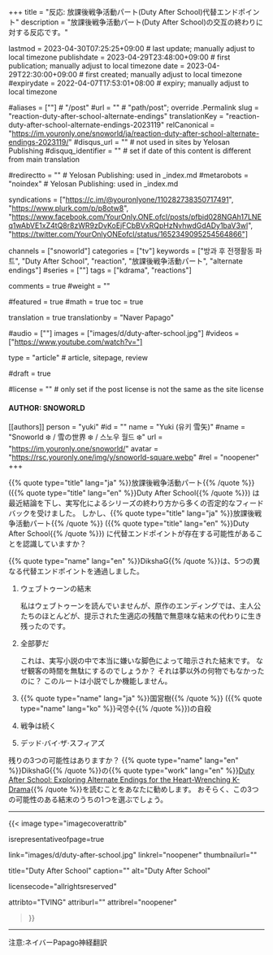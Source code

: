 +++
title = "反応: 放課後戦争活動パート(Duty After School)代替エンドポイント"
description = "放課後戦争活動パート(Duty After School)の交互の終わりに対する反応です。"

lastmod = 2023-04-30T07:25:25+09:00                 # last update; manually adjust to local timezone
publishdate = 2023-04-29T23:48:00+09:00             # first publication; manually adjust to local timezone
date = 2023-04-29T22:30:00+09:00                    # first created; manually adjust to local timezone
#expirydate = 2022-04-07T17:53:01+08:00              # expiry; manually adjust to local timezone

#aliases = [""]                                        # "/post"
#url = ""                                              # "path/post"; override .Permalink
slug = "reaction-duty-after-school-alternate-endings"
translationKey = "reaction-duty-after-school-alternate-endings-2023119"
relCanonical = "https://im.youronly.one/snoworld/ja/reaction-duty-after-school-alternate-endings-2023119/"
#disqus_url = ""                                       # not used in sites by Yelosan Publishing
#disquq_identifier = ""                                # set if date of this content is different from main translation

#redirectto = ""                                       # Yelosan Publishing: used in _index.md
#metarobots = "noindex"                                # Yelosan Publishing: used in _index.md

syndications = ["https://c.im/@youronlyone/110282738350717491", "https://www.plurk.com/p/p8otw8", "https://www.facebook.com/YourOnly.ONE.ofcl/posts/pfbid028NGAh17LNEq1wAbVE1xZ4tQ8r8zWR9zDvKoEjFCbBVxRQpHzNvhwdGdADy1baV3wl", "https://twitter.com/YourOnlyONEofcl/status/1652349095254564866"]

channels = ["snoworld"]
categories = ["tv"]
keywords = ["방과 후 전쟁활동 파트", "Duty After School", "reaction", "放課後戦争活動パート", "alternate endings"]
#series = [""]
tags = ["kdrama", "reactions"]

comments = true
#weight = ""

#featured = true
#math = true
toc = true

translation = true
translationby = "Naver Papago"

#audio = [""]
images = ["images/d/duty-after-school.jpg"]
#videos = ["https://www.youtube.com/watch?v="]

type = "article"                                             # article, sitepage, review

#draft = true

#license = ""                                          # only set if the post license is not the same as the site license

#### AUTHOR: SNOWORLD ####
[[authors]]
  person = "yuki"
  #id = ""
  name = "Yuki (유키 雪矢)"
  #name = "Snoworld ❄️ / 雪の世界 ❄️ / 스노우 월드 ❄️"
  url = "https://im.youronly.one/snoworld/"
  avatar = "https://rsc.youronly.one/img/y/snoworld-square.webp"
  #rel = "noopener"
+++

{{% quote type="title" lang="ja" %}}放課後戦争活動パート{{% /quote %}} ({{% quote type="title" lang="en" %}}Duty After School{{% /quote %}}) は最近結論を下し、実写化によるシリーズの終わり方から多くの否定的なフィードバックを受けました。 しかし、{{% quote type="title" lang="ja" %}}放課後戦争活動パート{{% /quote %}} ({{% quote type="title" lang="en" %}}Duty After School{{% /quote %}}) に代替エンドポイントが存在する可能性があることを認識していますか？

<!--more-->

{{% quote type="name" lang="en" %}}DikshaG{{% /quote %}}は、5つの異なる代替エンドポイントを通過しました。

1. ウェブトゥーンの結末

    私はウェブトゥーンを読んでいませんが、原作のエンディングでは、主人公たちのほとんどが、提示された生適応の残酷で無意味な結末の代わりに生き残ったのです。

1. 全部夢だ

    これは、実写小説の中で本当に嫌いな脚色によって暗示された結末です。 なぜ観客の時間を無駄にするのでしょうか？ それは夢以外の何物でもなかったのに？ このルートは小説でしか機能しません。

1. {{% quote type="name" lang="ja" %}}国営樹{{% /quote %}} ({{% quote type="name" lang="ko" %}}국영수{{% /quote %}})の自殺
1. 戦争は続く
1. デッド·バイ·ザ·スフィアズ

残りの3つの可能性はありますか？ {{% quote type="name" lang="en" %}}DikshaG{{% /quote %}}の{{% quote type="work" lang="en" %}}[Duty After School: Exploring Alternate Endings for the Heart-Wrenching K-Drama](https://www.moving-stories.net/duty-after-school-exploring-alternate-endings-for-the-heart-wrenching-k-drama/){{% /quote %}}を読むことをあなたに勧めします。 おそらく、この3つの可能性のある結末のうちの1つを選ぶでしょう。

---

{{< image
  type="imagecoverattrib"

  isrepresentativeofpage=true

  link="images/d/duty-after-school.jpg"
  linkrel="noopener"
  thumbnailurl=""

  title="Duty After School"
  caption=""
  alt="Duty After School"

  licensecode="allrightsreserved"

  attribto="TVING"
  attriburl=""
  attribrel="noopener"
>}}

---

注意:ネイバーPapago神経翻訳
